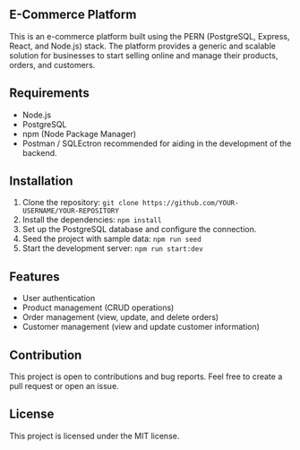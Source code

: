## E-Commerce Platform

This is an e-commerce platform built using the PERN (PostgreSQL, Express, React, and Node.js) stack. The platform provides a generic and scalable solution for businesses to start selling online and manage their products, orders, and customers.

## Requirements
- Node.js
- PostgreSQL
- npm (Node Package Manager)
- Postman / SQLEctron recommended for aiding in the development of the backend.

## Installation
1. Clone the repository: `git clone https://github.com/YOUR-USERNAME/YOUR-REPOSITORY`
2. Install the dependencies: `npm install`
3. Set up the PostgreSQL database and configure the connection.
4. Seed the project with sample data: `npm run seed`
5. Start the development server: `npm run start:dev`

## Features
- User authentication
- Product management (CRUD operations)
- Order management (view, update, and delete orders)
- Customer management (view and update customer information)

## Contribution
This project is open to contributions and bug reports. Feel free to create a pull request or open an issue.

## License
This project is licensed under the MIT license. 
